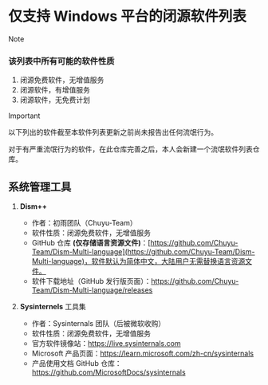 # 仅支持 Windows 平台的闭源软件列表

> [!NOTE]
>
> ### 该列表中所有可能的软件性质
>
> 1. 闭源免费软件，无增值服务
> 2. 闭源软件，有增值服务
> 3. 闭源软件，无免费计划

> [!IMPORTANT]
>
> 以下列出的软件截至本软件列表更新之前尚未报告出任何流氓行为。
>
> 对于有严重流氓行为的软件，在此仓库完善之后，本人会新建一个流氓软件列表仓库。

## 系统管理工具

1. **Dism++**
   
   - 作者：初雨团队（Chuyu-Team）
   - 软件性质：闭源免费软件，无增值服务
   - GitHub 仓库 **(仅存储语言资源文件)**：[https://github.com/Chuyu-Team/Dism-Multi-language](https://github.com/Chuyu-Team/Dism-Multi-language)，软件默认为简体中文，大陆用户无需替换语言资源文件。
   - 软件下载地址（GitHub 发行版页面）：https://github.com/Chuyu-Team/Dism-Multi-language/releases

2. **Sysinternels** 工具集

   - 作者：Sysinternals 团队（后被微软收购）
   - 软件性质：闭源免费软件，无增值服务
   - 官方软件镜像站：https://live.sysinternals.com
   - Microsoft 产品页面：https://learn.microsoft.com/zh-cn/sysinternals
   - 产品使用文档 GitHub 仓库：https://github.com/MicrosoftDocs/sysinternals
